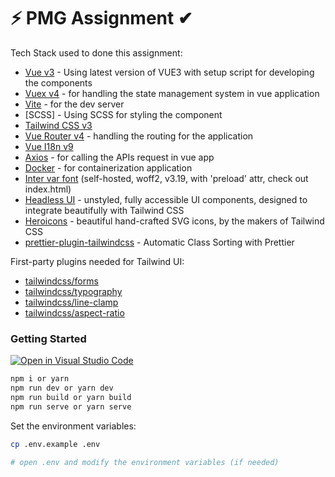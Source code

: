 # ⚡ PMG Assignment ✔

Tech Stack used to done this assignment:

- [Vue v3](https://vuejs.org/guide/introduction.html) - Using latest version of VUE3 with setup script for developing the components
- [Vuex v4](https://vuejs.org/guide/introduction.html) - for handling the state management system in vue application
- [Vite](https://vitejs.dev/guide/) - for the dev server
- [SCSS] - Using SCSS for styling the component
- [Tailwind CSS v3](https://tailwindcss.com/docs/configuration)
- [Vue Router v4](https://github.com/vuejs/router) - handling the routing for the application
- [Vue I18n v9](https://github.com/intlify/vue-i18n-next)
- [Axios](https://github.com/axios/axios) - for calling the APIs request in vue app
- [Docker](https://github.com/docker) - for containerization application
- [Inter var font](https://github.com/rsms/inter) (self-hosted, woff2, v3.19, with 'preload' attr, check out index.html)
- [Headless UI](https://headlessui.dev/vue/menu) - unstyled, fully accessible UI components, designed to integrate beautifully with Tailwind CSS
- [Heroicons](https://github.com/tailwindlabs/heroicons#vue) - beautiful hand-crafted SVG icons,
by the makers of Tailwind CSS
- [prettier-plugin-tailwindcss](https://tailwindcss.com/blog/automatic-class-sorting-with-prettier) - Automatic Class Sorting with Prettier

First-party plugins needed for Tailwind UI:

- [tailwindcss/forms](https://github.com/tailwindlabs/tailwindcss-forms)
- [tailwindcss/typography](https://tailwindcss.com/docs/typography-plugin)
- [tailwindcss/line-clamp](https://github.com/tailwindlabs/tailwindcss-line-clamp)
- [tailwindcss/aspect-ratio](https://github.com/tailwindlabs/tailwindcss-aspect-ratio)

### Getting Started

[![Open in Visual Studio Code](https://open.vscode.dev/badges/open-in-vscode.svg)](https://open.vscode.dev/rizwanzaheer/pmg-assignment)

```sh
npm i or yarn
npm run dev or yarn dev
npm run build or yarn build
npm run serve or yarn serve
```

Set the environment variables:

```bash
cp .env.example .env

# open .env and modify the environment variables (if needed)
```

